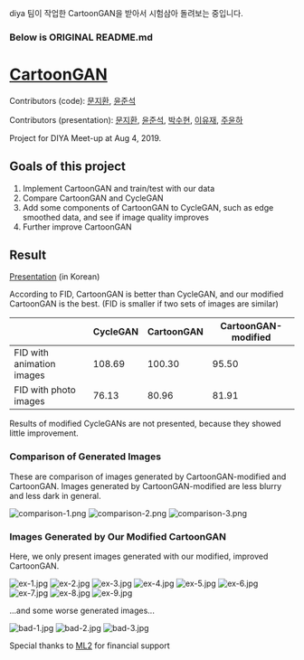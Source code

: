 diya 팀이 작업한 CartoonGAN을 받아서 시험삼아 돌려보는 중입니다.

### Below is ORIGINAL README.md

# [CartoonGAN](http://openaccess.thecvf.com/content_cvpr_2018/papers/Chen_CartoonGAN_Generative_Adversarial_CVPR_2018_paper.pdf)

Contributors (code): [문지환](https://github.com/mnmjh1215), [윤준석](https://github.com/kokookok77)

Contributors (presentation): [문지환](https://github.com/mnmjh1215), [윤준석](https://github.com/kokookok77), [박수현](https://github.com/suhyunS2), [이유재](https://github.com/yujaelee), [주윤하](https://github.com/YoonHaJoo)

Project for DIYA Meet-up at Aug 4, 2019.

## Goals of this project

1. Implement CartoonGAN and train/test with our data
2. Compare CartoonGAN and CycleGAN
3. Add some components of CartoonGAN to CycleGAN, such as edge smoothed data, and see if image quality improves
4. Further improve CartoonGAN

## Result

[Presentation](./images/DIYA-meet-up-CV_2019-08-04.pdf) (in Korean)

According to FID, CartoonGAN is better than CycleGAN, and our modified CartoonGAN is the best. (FID is smaller if two sets of images are similar)

|                           | CycleGAN | CartoonGAN | CartoonGAN-modified |
|---------------------------|----------|------------|---------------------|
| FID with animation images | 108.69   | 100.30     | 95.50               |
| FID with photo images     | 76.13    | 80.96      | 81.91               |

Results of modified CycleGANs are not presented, because they showed little improvement.

### Comparison of Generated Images

These are comparison of images generated by CartoonGAN-modified and CartoonGAN. Images generated by CartoonGAN-modified are less blurry and less dark in general.

![comparison-1.png](./images/comparison-1.png)
![comparison-2.png](./images/comparison-2.png)
![comparison-3.png](./images/comparison-3.png)

### Images Generated by Our Modified CartoonGAN

Here, we only present images generated with our modified, improved CartoonGAN.

![ex-1.jpg](./images/ex-1.jpg)
![ex-2.jpg](./images/ex-2.jpg)
![ex-3.jpg](./images/ex-3.jpg)
![ex-4.jpg](./images/ex-4.jpg)
![ex-5.jpg](./images/ex-5.jpg)
![ex-6.jpg](./images/ex-6.jpg)
![ex-7.jpg](./images/ex-7.jpg)
![ex-8.jpg](./images/ex-8.jpg)
![ex-9.jpg](./images/ex-9.jpg)

...and some worse generated images...

![bad-1.jpg](./images/bad-1.jpg)
![bad-2.jpg](./images/bad-2.jpg)
![bad-3.jpg](./images/bad-3.jpg)

Special thanks to [ML2](https://github.com/kc-ml2) for financial support
